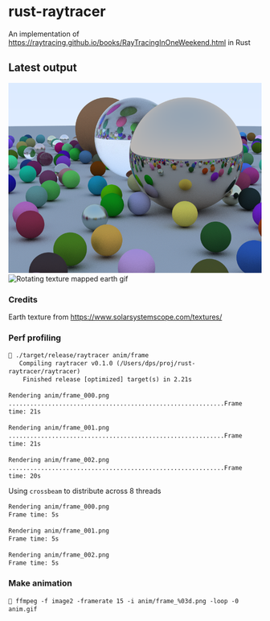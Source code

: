 # rust-raytracer

An implementation of https://raytracing.github.io/books/RayTracingInOneWeekend.html in Rust

## Latest output
![Latest output](raytracer/output/cover.png)
![Rotating texture mapped earth gif](raytracer/output/mvanim.gif)


### Credits
Earth texture from https://www.solarsystemscope.com/textures/

### Perf profiling
```
🚀 ./target/release/raytracer anim/frame
   Compiling raytracer v0.1.0 (/Users/dps/proj/rust-raytracer/raytracer)
    Finished release [optimized] target(s) in 2.21s

Rendering anim/frame_000.png
............................................................Frame time: 21s

Rendering anim/frame_001.png
............................................................Frame time: 21s

Rendering anim/frame_002.png
............................................................Frame time: 20s
```
Using `crossbeam` to distribute across 8 threads
```
Rendering anim/frame_000.png
Frame time: 5s

Rendering anim/frame_001.png
Frame time: 5s

Rendering anim/frame_002.png
Frame time: 5s
```

### Make animation
```
🚀 ffmpeg -f image2 -framerate 15 -i anim/frame_%03d.png -loop -0 anim.gif
```
